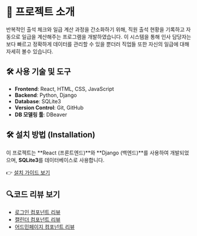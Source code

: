 # 📄 프로젝트 소개

반복적인 출석 체크와 일급 계산 과정을 간소화하기 위해, 직원 출석 현황을 기록하고 자동으로 일급을 계산해주는 프로그램을 개발하였습니다. 이 시스템을 통해 인사 담당자는 보다 빠르고 정확하게 데이터를 관리할 수 있을 뿐더러 직업들 또한 자신의 일급에 대해 자세히 볼수 있습니다.



## 🛠 사용 기술 및 도구

- **Frontend**: React, HTML, CSS, JavaScript
- **Backend**: Python, Django
- **Database**: SQLite3
- **Version Control**: Git, GitHub
- **DB 모델링 툴**:  DBeaver


## 🛠️ 설치 방법 (Installation)

이 프로젝트는 **React (프론트엔드)**와 **Django (백엔드)**를 사용하여 개발되었으며, **SQLite3**를 데이터베이스로 사용합니다.

👉 [설치 가이드 보기](./Code_Review/INSTALLATION.md)

##  🔍코드 리뷰 보기

- [로그인 컴포넌트 리뷰](./Code_Review/login.md)
- [캘린더 컴포넌트 리뷰](./Code_Review/calender.md)
- [어드민페이지 컴포넌트 리뷰](./Code_Review/adminPage.md)
